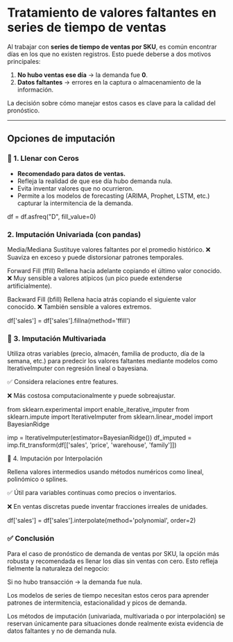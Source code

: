 # Tratamiento de valores faltantes en series de tiempo de ventas

Al trabajar con **series de tiempo de ventas por SKU**, es común encontrar días en los que no existen registros. Esto puede deberse a dos motivos principales:

1. **No hubo ventas ese día** → la demanda fue **0**.
2. **Datos faltantes** → errores en la captura o almacenamiento de la información.

La decisión sobre cómo manejar estos casos es clave para la calidad del pronóstico.

---

## Opciones de imputación

### 🔹 1. Llenar con Ceros
- **Recomendado para datos de ventas.**
- Refleja la realidad de que ese día hubo demanda nula.
- Evita inventar valores que no ocurrieron.
- Permite a los modelos de forecasting (ARIMA, Prophet, LSTM, etc.) capturar la intermitencia de la demanda.

df = df.asfreq("D", fill_value=0)


### 2. Imputación Univariada (con pandas)

Media/Mediana
Sustituye valores faltantes por el promedio histórico.
❌ Suaviza en exceso y puede distorsionar patrones temporales.

Forward Fill (ffill)
Rellena hacia adelante copiando el último valor conocido.
❌ Muy sensible a valores atípicos (un pico puede extenderse artificialmente).

Backward Fill (bfill)
Rellena hacia atrás copiando el siguiente valor conocido.
❌ También sensible a valores extremos.

df['sales'] = df['sales'].fillna(method='ffill')


### 🔹 3. Imputación Multivariada

Utiliza otras variables (precio, almacén, familia de producto, día de la semana, etc.) para predecir los valores faltantes mediante modelos como IterativeImputer con regresión lineal o bayesiana.

✅ Considera relaciones entre features.

❌ Más costosa computacionalmente y puede sobreajustar.

from sklearn.experimental import enable_iterative_imputer
from sklearn.impute import IterativeImputer
from sklearn.linear_model import BayesianRidge

imp = IterativeImputer(estimator=BayesianRidge())
df_imputed = imp.fit_transform(df[['sales', 'price', 'warehouse', 'family']])


🔹 4. Imputación por Interpolación

Rellena valores intermedios usando métodos numéricos como lineal, polinómico o splines.

✅ Útil para variables continuas como precios o inventarios.

❌ En ventas discretas puede inventar fracciones irreales de unidades.

df['sales'] = df['sales'].interpolate(method='polynomial', order=2)

### ✅ Conclusión

Para el caso de pronóstico de demanda de ventas por SKU, la opción más robusta y recomendada es llenar los días sin ventas con cero.
Esto refleja fielmente la naturaleza del negocio:

Si no hubo transacción → la demanda fue nula.

Los modelos de series de tiempo necesitan estos ceros para aprender patrones de intermitencia, estacionalidad y picos de demanda.

Los métodos de imputación (univariada, multivariada o por interpolación) se reservan únicamente para situaciones donde realmente exista evidencia de datos faltantes y no de demanda nula.